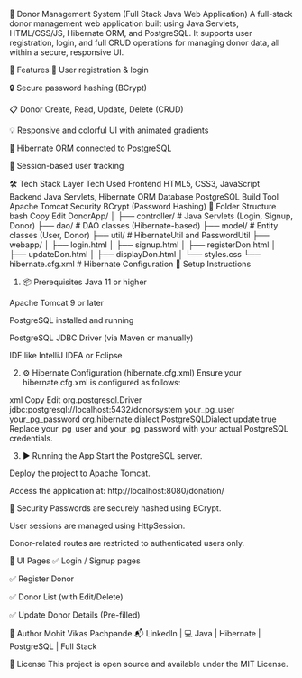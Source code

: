 🎁 Donor Management System (Full Stack Java Web Application)
A full-stack donor management web application built using Java Servlets, HTML/CSS/JS, Hibernate ORM, and PostgreSQL. It supports user registration, login, and full CRUD operations for managing donor data, all within a secure, responsive UI.

🚀 Features
👤 User registration & login

🔒 Secure password hashing (BCrypt)

📋 Donor Create, Read, Update, Delete (CRUD)

💡 Responsive and colorful UI with animated gradients

💾 Hibernate ORM connected to PostgreSQL

🧠 Session-based user tracking

🛠️ Tech Stack
Layer	Tech Used
Frontend	HTML5, CSS3, JavaScript
Backend	Java Servlets, Hibernate ORM
Database	PostgreSQL
Build Tool	Apache Tomcat
Security	BCrypt (Password Hashing)
📁 Folder Structure
bash
Copy
Edit
DonorApp/
│
├── controller/           # Java Servlets (Login, Signup, Donor)
├── dao/                  # DAO classes (Hibernate-based)
├── model/                # Entity classes (User, Donor)
├── util/                 # HibernateUtil and PasswordUtil
├── webapp/
│   ├── login.html
│   ├── signup.html
│   ├── registerDon.html
│   ├── updateDon.html
│   ├── displayDon.html
│   └── styles.css
└── hibernate.cfg.xml     # Hibernate Configuration
🔧 Setup Instructions
1. 📦 Prerequisites
Java 11 or higher

Apache Tomcat 9 or later

PostgreSQL installed and running

PostgreSQL JDBC Driver (via Maven or manually)

IDE like IntelliJ IDEA or Eclipse

2. ⚙️ Hibernate Configuration (hibernate.cfg.xml)
Ensure your hibernate.cfg.xml is configured as follows:

xml
Copy
Edit
<property name="hibernate.connection.driver_class">org.postgresql.Driver</property>
<property name="hibernate.connection.url">jdbc:postgresql://localhost:5432/donorsystem</property>
<property name="hibernate.connection.username">your_pg_user</property>
<property name="hibernate.connection.password">your_pg_password</property>
<property name="hibernate.dialect">org.hibernate.dialect.PostgreSQLDialect</property>
<property name="hibernate.hbm2ddl.auto">update</property>
<property name="hibernate.show_sql">true</property>
Replace your_pg_user and your_pg_password with your actual PostgreSQL credentials.

3. ▶️ Running the App
Start the PostgreSQL server.

Deploy the project to Apache Tomcat.

Access the application at: http://localhost:8080/donation/

🔐 Security
Passwords are securely hashed using BCrypt.

User sessions are managed using HttpSession.

Donor-related routes are restricted to authenticated users only.

📸 UI Pages
✅ Login / Signup pages

✅ Register Donor

✅ Donor List (with Edit/Delete)

✅ Update Donor Details (Pre-filled)

🙌 Author
Mohit Vikas Pachpande
📬 LinkedIn | 💻 Java | Hibernate | PostgreSQL | Full Stack

📃 License
This project is open source and available under the MIT License.

